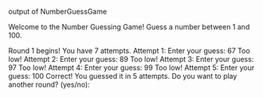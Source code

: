 output of NumberGuessGame 

Welcome to the Number Guessing Game!
Guess a number between 1 and 100.

 Round 1 begins! You have 7 attempts.
Attempt 1: Enter your guess: 67
 Too low!
Attempt 2: Enter your guess: 89
 Too low!
Attempt 3: Enter your guess: 97
 Too low!
Attempt 4: Enter your guess: 99
 Too low!
Attempt 5: Enter your guess: 100
 Correct! You guessed it in 5 attempts.
Do you want to play another round? (yes/no): 
